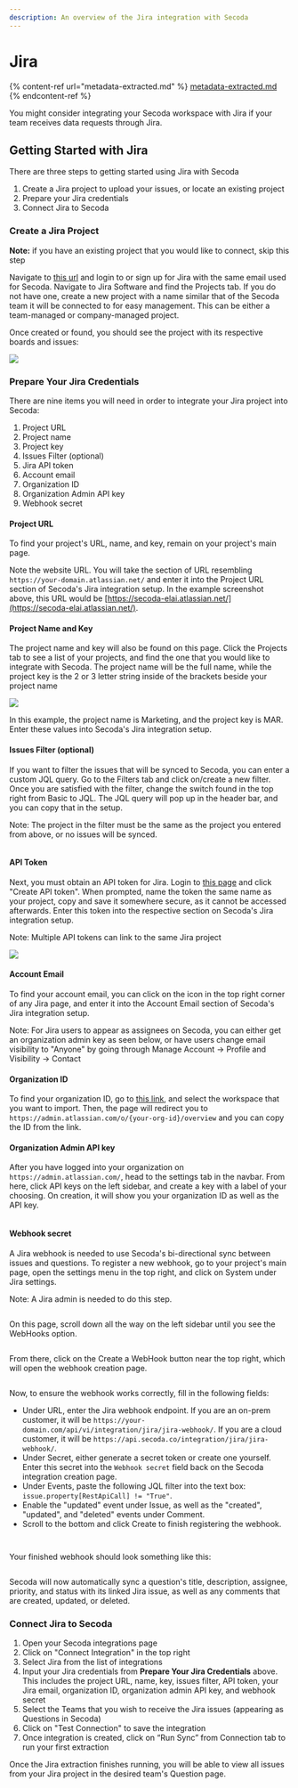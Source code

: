 ```yaml
---
description: An overview of the Jira integration with Secoda
---
```


# Jira

{% content-ref url="metadata-extracted.md" %}
[metadata-extracted.md](metadata-extracted.md)
{% endcontent-ref %}

You might consider integrating your Secoda workspace with Jira if your team receives data requests through Jira.

## **Getting Started with Jira** <a href="#h_3a4bfd6458" id="h_3a4bfd6458"></a>

There are three steps to getting started using Jira with Secoda

1. Create a Jira project to upload your issues, or locate an existing project
2. Prepare your Jira credentials
3. Connect Jira to Secoda

### Create a Jira Project <a href="#h_0f245132d2" id="h_0f245132d2"></a>

**Note:** if you have an existing project that you would like to connect, skip this step

Navigate to [this url](https://id.atlassian.com/login) and login to or sign up for Jira with the same email used for Secoda. Navigate to Jira Software and find the Projects tab. If you do not have one, create a new project with a name similar that of the Secoda team it will be connected to for easy management. This can be either a team-managed or company-managed project.

Once created or found, you should see the project with its respective boards and issues:

![](https://secoda-public-media-assets.s3.amazonaws.com/5ac92ac5-952e-4535-91f0-f37b1f5f2e86.png)

### Prepare Your Jira Credentials <a href="#h_1255353919" id="h_1255353919"></a>

There are nine items you will need in order to integrate your Jira project into Secoda:

1. Project URL
2. Project name
3. Project key
4. Issues Filter (optional)
5. Jira API token
6. Account email
7. Organization ID
8. Organization Admin API key
9. Webhook secret

#### Project URL

To find your project's URL, name, and key, remain on your project's main page.

Note the website URL. You will take the section of URL resembling `https://your-domain.atlassian.net/` and enter it into the Project URL section of Secoda's Jira integration setup. In the example screenshot above, this URL would be [https://secoda-elai.atlassian.net/](https://secoda-elai.atlassian.net/).

#### Project Name and Key

The project name and key will also be found on this page. Click the Projects tab to see a list of your projects, and find the one that you would like to integrate with Secoda. The project name will be the full name, while the project key is the 2 or 3 letter string inside of the brackets beside your project name

![](https://secoda-public-media-assets.s3.amazonaws.com/d90311b6-58e5-4f1b-bda4-d56c33010fbb.png)

In this example, the project name is Marketing, and the project key is MAR. Enter these values into Secoda's Jira integration setup.

#### Issues Filter (optional)

If you want to filter the issues that will be synced to Secoda, you can enter a custom JQL query. Go to the Filters tab and click on/create a new filter. Once you are satisfied with the filter, change the switch found in the top right from Basic to JQL. The JQL query will pop up in the header bar, and you can copy that in the setup.

Note: The project in the filter must be the same as the project you entered from above, or no issues will be synced.

<figure><img src="../../../.gitbook/assets/image (40).png" alt=""><figcaption></figcaption></figure>

#### API Token

Next, you must obtain an API token for Jira. Login to [this page](https://id.atlassian.com/manage-profile/security/api-tokens) and click "Create API token". When prompted, name the token the same name as your project, copy and save it somewhere secure, as it cannot be accessed afterwards. Enter this token into the respective section on Secoda's Jira integration setup.

Note: Multiple API tokens can link to the same Jira project

![](https://secoda-public-media-assets.s3.amazonaws.com/fbf0e0db-663e-4b87-9773-6025728db2ca.png)

#### Account Email

To find your account email, you can click on the icon in the top right corner of any Jira page, and enter it into the Account Email section of Secoda's Jira integration setup.

Note: For Jira users to appear as assignees on Secoda, you can either get an organization admin key as seen below, or have users change email visibility to "Anyone" by going through Manage Account -> Profile and Visibility -> Contact

#### Organization ID

To find your organization ID, go to [this link](https://admin.atlassian.com/), and select the workspace that you want to import. Then, the page will redirect you to `https://admin.atlassian.com/o/{your-org-id}/overview` and you can copy the ID from the link.

#### Organization Admin API key

After you have logged into your organization on `https://admin.atlassian.com/`, head to the settings tab in the navbar. From here, click API keys on the left sidebar, and create a key with a label of your choosing. On creation, it will show you your organization ID as well as the API key.

<figure><img src="../../../.gitbook/assets/image (41).png" alt=""><figcaption></figcaption></figure>

#### Webhook secret

A Jira webhook is needed to use Secoda's bi-directional sync between issues and questions. To register a new webhook, go to your project's main page, open the settings menu in the top right, and click on System under Jira settings.

Note: A Jira admin is needed to do this step.

<figure><img src="../../../.gitbook/assets/image (67).png" alt=""><figcaption></figcaption></figure>

On this page, scroll down all the way on the left sidebar until you see the WebHooks option.

<figure><img src="../../../.gitbook/assets/image (55).png" alt=""><figcaption></figcaption></figure>

From there, click on the Create a WebHook button near the top right, which will open the webhook creation page.&#x20;

<figure><img src="../../../.gitbook/assets/image (70).png" alt=""><figcaption></figcaption></figure>

Now, to ensure the webhook works correctly, fill in the following fields:

* Under URL, enter the Jira webhook endpoint. If you are an on-prem customer, it will be `https://your-domain.com/api/vi/integration/jira/jira-webhook/`. If you are a cloud customer, it will be `https://api.secoda.co/integration/jira/jira-webhook/`.
* Under Secret, either generate a secret token or create one yourself. Enter this secret into the `Webhook secret` field back on the Secoda integration creation page.
* Under Events, paste the following JQL filter into the text box: `issue.property[RestApiCall] != "True"`.
* Enable the "updated" event under Issue, as well as the "created", "updated", and "deleted" events under Comment.
* Scroll to the bottom and click Create to finish registering the webhook.

<figure><img src="../../../.gitbook/assets/image (64).png" alt=""><figcaption></figcaption></figure>

<figure><img src="../../../.gitbook/assets/image (73).png" alt=""><figcaption></figcaption></figure>

Your finished webhook should look something like this:

<figure><img src="../../../.gitbook/assets/image (65).png" alt=""><figcaption></figcaption></figure>

Secoda will now automatically sync a question's title, description, assignee, priority, and status with its linked Jira issue, as well as any comments that are created, updated, or deleted.

### Connect Jira to Secoda <a href="#h_448e650cba" id="h_448e650cba"></a>

1. Open your Secoda integrations page
2. Click on "Connect Integration" in the top right
3. Select Jira from the list of integrations
4. Input your Jira credentials from **Prepare Your Jira Credentials** above. This includes the project URL, name, key, issues filter, API token, your Jira email, organization ID, organization admin API key, and webhook secret
5. Select the Teams that you wish to receive the Jira issues (appearing as Questions in Secoda)
6. Click on "Test Connection" to save the integration
7. Once integration is created, click on “Run Sync” from Connection tab to run your first extraction

Once the Jira extraction finishes running, you will be able to view all issues from your Jira project in the desired team's Question page.
